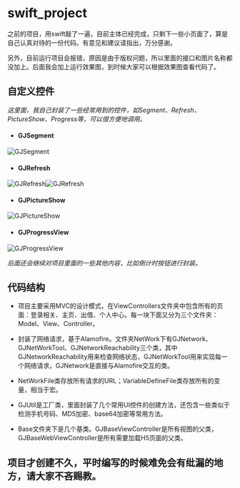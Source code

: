 # swift_project
之前的项目，用swift敲了一遍，目前主体已经完成，只剩下一些小页面了，算是自己认真对待的一份代码。有意见和建议请指出，万分感谢。

另外，目前运行项目会报错，原因是由于版权问题，所以里面的接口和图片名称都没加上。后面我会加上运行效果图，到时候大家可以根据效果图查看代码了。

## 自定义控件
*这里面，我自己封装了一些经常用到的控件，如Segment、Refresh、PictureShow、Progress等，可以很方便地调用。*
* #### GJSegment
![GJSegment](https://github.com/manofit/ScreenPics/blob/master/swfit_pro_pics/segment.gif)
* #### GJRefresh
![GJRefresh](https://github.com/manofit/ScreenPics/blob/master/swfit_pro_pics/mj_footer.gif)![GJRefresh](https://github.com/manofit/ScreenPics/blob/master/swfit_pro_pics/mj_header.gif)
* #### GJPictureShow
![GJPictureShow](https://github.com/manofit/ScreenPics/blob/master/swfit_pro_pics/pic_show.gif)
* #### GJProgressView
![GJProgressView](https://github.com/manofit/ScreenPics/blob/master/swfit_pro_pics/progress.gif)

*后面还会继续对项目里面的一些其他内容，比如倒计时按钮进行封装。*

## 代码结构
* 项目主要采用MVC的设计模式，在ViewControllers文件夹中包含所有的页面：登录相关、主页、出借、个人中心。每一块下面又分为三个文件夹：Model、View、Controller。

* 封装了网络请求，基于Alamofire。文件夹NetWork下有GJNetwork、GJNetWorkTool、GJNetworkReachability三个类，其中GJNetworkReachability用来检查网络状态，GJNetWorkTool用来实现每一个网络请求，GJNetwork是直接与Alamofire交互的类。

* NetWorkFile类存放所有请求的URL；VariableDefineFile类存放所有的变量，相当于宏。

* GJUtil是工厂类，里面封装了几个常用UI控件的创建方法，还包含一些类似于检测手机号码、MD5加密、base64加密等常用方法。

* Base文件夹下是几个基类。GJBaseViewController是所有视图的父类，GJBaseWebViewController是所有需要加载H5页面的父类。

## 项目才创建不久，平时编写的时候难免会有纰漏的地方，请大家不吝赐教。
